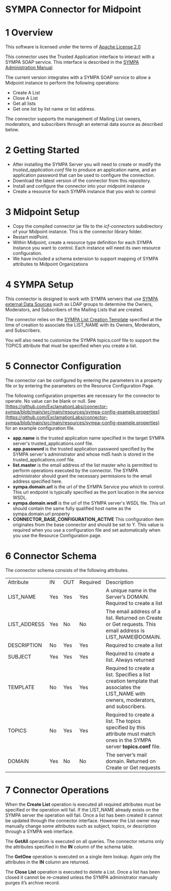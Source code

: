 

# SYMPA Connector for Midpoint


# 1	Overview

This software is licensed under the terms of [Apache License 2.0](https://www.apache.org/licenses/LICENSE-2.0)

This connector uses the Trusted Application interface to interact with a SYMPA SOAP service. This interface is described in the [SYMPA Administration Manual](https://sympa-community.github.io/manual/customize/soap-api.html#trust-remote-applications).

The current version integrates with a SYMPA SOAP service to allow a Midpoint instance to perform the following operations:



* Create A List
* Close A List
* Get all lists
* Get one list by list name or list address.

The connector supports the management of Mailing List owners, moderators, and subscribers through an external data source as described below.


# 2	Getting Started



* ​​After installing the SYMPA Server you will need to create or modify the _trusted_application.conf_ file to produce an application name, and an application password that can be used to configure the connection.
* Download the latest version of the connector from this repository.
* Install and configure the connector into your midpoint instance
* Create a resource for each SYMPA instance that you wish to control


# 3	Midpoint Setup



* Copy the compiled connector jar file to the _icf-connectors_ subdirectory of your Midpoint instance. This is the connector library folder.
* Restart midPoint.
* Within Midpoint, create a resource type definition for each SYMPA Instance you want to control. Each instance will need its own resource configuration.
* We have included a schema extension to support mapping of SYMPA attributes to Midpoint Organizations


# 4	SYMPA Setup

This connector is designed to work with SYMPA servers that use [SYMPA external Data Sources](https://sympa-community.github.io/manual/customize/data-sources.html) such as LDAP groups to determine the Owners, Moderators, and Subscribers of the Mailing Lists that are created.

The connector relies on the [SYMPA List Creation Template](https://sympa-community.github.io/manual/customize/basics-templates.html) specified at the time of creation to associate the LIST_NAME with its Owners, Moderators, and Subscribers.

You will also need to customize the SYMPA topics.conf file to support the TOPICS attribute that must be specified when you create a list.


# 5	Connector Configuration

The connector can be configured by entering the parameters in a property file or by entering the parameters on the Resource Configuration Page.

The following configuration properties are necessary for the connector to operate. No value can be blank or null. See [https://github.com/ExclamationLabs/connector-sympa/blob/main/src/main/resources/sympa-config-example.properties](https://github.com/ExclamationLabs/connector-sympa/blob/main/src/main/resources/sympa-config-example.properties) for an example configuration file.



* **app.name** is the trusted application name specified in the target SYMPA server's trusted_applications.conf file.
* **app.password** is the trusted application password specified by the SYMPA server's administrator and whose md5 hash is stored in the trusted_applications.conf file.
* **list.master** is the email address of the list master who is permitted to perform operations executed by the connector. The SYMPA administrator should grant the necessary permissions to the email address specified here.
* **sympa.domain.url** is the url of the SYMPA Service you which to control. This url endpoint is typically specified as the port location in the service WSDL.
* **sympa.domain.wsdl** is the url of the SYMPA server's WSDL file. This url should contain the same fully qualified host name as the sympa.domain.url property
* **CONNECTOR_BASE_CONFIGURATION_ACTIVE** This configuration item originates from the base connector and should be set to Y. This value is required when you use a configuration file and set automatically when you use the Resource Configuration page.


# 6	Connector Schema

The connector schema consists of the following attributes.


<table>
  <tr>
   <td>Attribute
   </td>
   <td>IN
   </td>
   <td>OUT
   </td>
   <td>Required
   </td>
   <td>Description
   </td>
  </tr>
  <tr>
   <td>LIST_NAME
   </td>
   <td>Yes
   </td>
   <td>Yes
   </td>
   <td>Yes
   </td>
   <td>A unique name in the Server’s DOMAIN. Required to create a list
   </td>
  </tr>
  <tr>
   <td>LIST_ADDRESS
   </td>
   <td>Yes
   </td>
   <td>No
   </td>
   <td>No
   </td>
   <td>The email address of a list. Returned on Create or Get requests. This email address is LIST_NAME@DOMAIN. 
   </td>
  </tr>
  <tr>
   <td>DESCRIPTION
   </td>
   <td>No
   </td>
   <td>Yes
   </td>
   <td>Yes
   </td>
   <td>Required to create a list
   </td>
  </tr>
  <tr>
   <td>SUBJECT
   </td>
   <td>Yes
   </td>
   <td>Yes
   </td>
   <td>Yes
   </td>
   <td>Required to create a list. Always returned 
   </td>
  </tr>
  <tr>
   <td>TEMPLATE
   </td>
   <td>No
   </td>
   <td>Yes
   </td>
   <td>Yes
   </td>
   <td>Required to create a list. Specifies a list creation template that associates the LIST_NAME with owners, moderators, and subscribers.
   </td>
  </tr>
  <tr>
   <td>TOPICS
   </td>
   <td>No
   </td>
   <td>Yes
   </td>
   <td>Yes
   </td>
   <td>Required to create a list. The topics specified by this attribute must match ones in the SYMPA server <strong>topics.conf</strong> file. 
   </td>
  </tr>
  <tr>
   <td>DOMAIN
   </td>
   <td>Yes
   </td>
   <td>No
   </td>
   <td>No
   </td>
   <td>The server’s mail domain. Returned on Create or Get requests
   </td>
  </tr>
</table>



# 7	Connector Operations

When the **Create List** operation is executed all required attributes must be specified or the operation will fail. If the LIST_NAME already exists on the SYMPA server the operation will fail. Once a list has been created it cannot be updated through the connector interface. However the List owner may manually change some attributes such as subject, topics, or description through a SYMPA web interface.

The **GetAll** operation is executed on all queries. The connector returns only the attributes specified in the **IN** column of the schema table.

The **GetOne** operation is executed on a single item lookup. Again only the attributes in the **IN** column are returned.

The **Close List** operation is executed to delete a List. Once a list has been closed it cannot be re-created unless the SYMPA administrator manually purges it’s archive record.  
